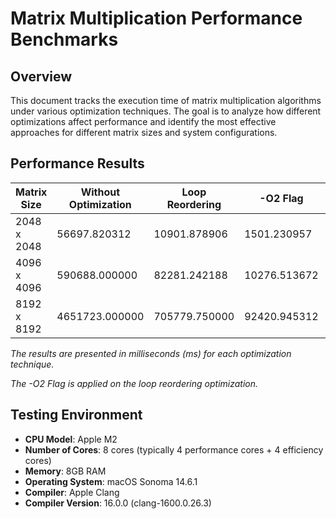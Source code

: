 # Matrix Multiplication Performance Benchmarks

## Overview
This document tracks the execution time of matrix multiplication algorithms under various optimization techniques. The goal is to analyze how different optimizations affect performance and identify the most effective approaches for different matrix sizes and system configurations.

## Performance Results

|  Matrix Size  | Without Optimization | Loop Reordering |   -O2 Flag   | Parallelization |     Tiling     |
|---------------|----------------------|-----------------|--------------|-----------------|----------------|
|  2048 x 2048  |         56697.820312 |    10901.878906 |  1501.230957 |     2276.886963 |    3889.127930 |
|  4096 x 4096  |        590688.000000 |    82281.242188 | 10276.513672 |    17718.728516 |   32823.230469 |
|  8192 x 8192  |       4651723.000000 |   705779.750000 | 92420.945312 |   173359.250000 |  293556.093750 |

*The results are presented in milliseconds (ms) for each optimization technique.*

*The -O2 Flag is applied on the loop reordering optimization.*

## Testing Environment
- **CPU Model**: Apple M2
- **Number of Cores**: 8 cores (typically 4 performance cores + 4 efficiency cores)
- **Memory**: 8GB RAM
- **Operating System**: macOS Sonoma 14.6.1
- **Compiler**: Apple Clang
- **Compiler Version**: 16.0.0 (clang-1600.0.26.3)
